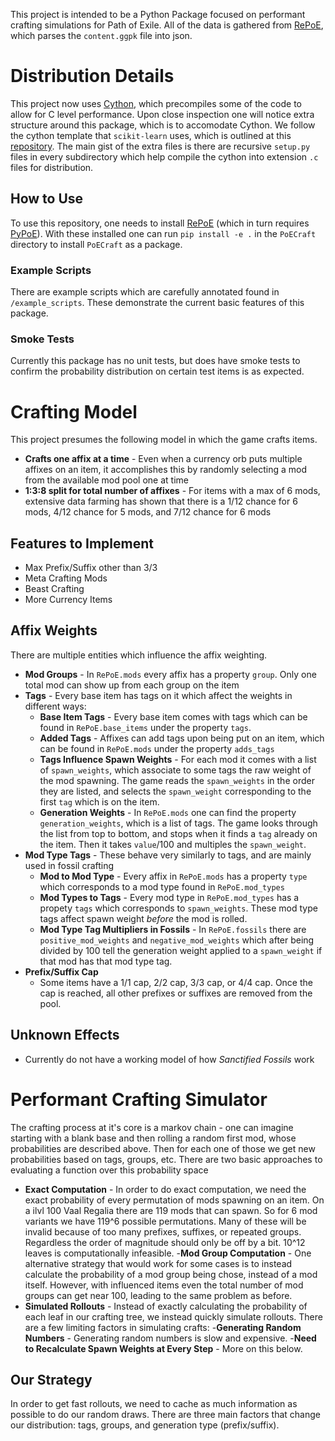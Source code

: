 This project is intended to be a Python Package focused on performant crafting simulations for Path of Exile. All of the data is gathered from [RePoE](https://github.com/brather1ng/RePoE), which parses the `content.ggpk` file into json. 

# Distribution Details

This project now uses [Cython](https://cython.org/), which precompiles some of the code to allow for C level performance. 
Upon close inspection one will notice extra structure around this package, which is to accomodate Cython. 
We follow the cython template that `scikit-learn` uses, which is outlined at this [repository](https://github.com/jakevdp/cython_template).
The main gist of the extra files is there are recursive `setup.py` files in every subdirectory which help compile the cython into extension `.c` files for distribution.

## How to Use

To use this repository, one needs to install [RePoE](https://github.com/brather1ng/RePoE) (which in turn requires [PyPoE](https://github.com/OmegaK2/PyPoE)).
With these installed one can run `pip install -e .` in the `PoECraft` directory to install `PoECraft` as a package.

### Example Scripts

There are example scripts which are carefully annotated found in `/example_scripts`. These demonstrate the current basic features of this package.

### Smoke Tests

Currently this package has no unit tests, but does have smoke tests to confirm the probability distribution on certain test items is as expected.

# Crafting Model

This project presumes the following model in which the game crafts items.
- **Crafts one affix at a time** - Even when a currency orb puts multiple affixes on an item, it accomplishes this by randomly selecting a mod from the available mod pool one at time
- **1:3:8 split for total number of affixes** - For items with a max of 6 mods, extensive data farming has shown that there is a 1/12 chance for 6 mods, 4/12 chance for 5 mods, and 7/12 chance for 6 mods

## Features to Implement

- Max Prefix/Suffix other than 3/3
- Meta Crafting Mods
- Beast Crafting
- More Currency Items

## Affix Weights
There are multiple entities which influence the affix weighting.
- **Mod Groups** - In `RePoE.mods` every affix has a property `group`. Only one total mod can show up from each group on the item
- **Tags** - Every base item has tags on it which affect the weights in different ways:
    - **Base Item Tags** - Every base item comes with tags which can be found in `RePoE.base_items` under the property `tags`. 
    - **Added Tags** - Affixes can add tags upon being put on an item, which can be found in `RePoE.mods` under the property `adds_tags`
    - **Tags Influence Spawn Weights** - For each mod it comes with a list of `spawn_weights`, which associate to some tags the raw weight of the mod spawning. The game reads the `spawn_weights` in the order they are listed, and selects the `spawn_weight` corresponding to the first `tag` which is on the item.
    - **Generation Weights** - In `RePoE.mods` one can find the property `generation_weights`, which is a list of tags. The game looks through the list from top to bottom, and stops when it finds a `tag` already on the item. Then it takes `value`/100 and multiples the `spawn_weight`.
- **Mod Type Tags** - These behave very similarly to tags, and are mainly used in fossil crafting
    - **Mod to Mod Type** - Every affix in `RePoE.mods` has a property `type` which corresponds to a mod type found in `RePoE.mod_types`
    - **Mod Types to Tags** - Every mod type in `RePoE.mod_types` has a propety `tags` which corresponds to `spawn_weights`. These mod type tags affect spawn weight *before* the mod is rolled. 
    - **Mod Type Tag Multipliers in Fossils** - In `RePoE.fossils` there are `positive_mod_weights` and `negative_mod_weights` which after being divided by 100 tell the generation weight applied to a `spawn_weight` if that mod has that mod type tag.
- **Prefix/Suffix Cap**
    - Some items have a 1/1 cap, 2/2 cap, 3/3 cap, or 4/4 cap. Once the cap is reached, all other prefixes or suffixes are removed from the pool.
## Unknown Effects
- Currently do not have a working model of how *Sanctified Fossils* work


# Performant Crafting Simulator
The crafting process at it's core is a markov chain - one can imagine starting with a blank base and then rolling a random first mod, whose probabilities are described above. Then for each one of those we get new probabilities based on tags, groups, etc. There are two basic approaches to evaluating a function over this probability space
- **Exact Computation** - In order to do exact computation, we need the exact probability of every permutation of mods spawning on an item. On a ilvl 100 Vaal Regalia there are 119 mods that can spawn. So for 6 mod variants we have 119^6 possible permutations. Many of these will be invalid because of too many prefixes, suffixes, or repeated groups. Regardless the order of magnitude should only be off by a bit. 10^12 leaves is computationally infeasible.
    -**Mod Group Computation** - One alternative strategy that would work for some cases is to instead calculate the probability of a mod group being chose, instead of a mod itself. However, with influenced items even the total number of mod groups can get near 100, leading to the same problem as before.
- **Simulated Rollouts** - Instead of exactly calculating the probability of each leaf in our crafting tree, we instead quickly simulate rollouts. There are a few limiting factors in simulating crafts:
    -**Generating Random Numbers** - Generating random numbers is slow and expensive.
    -**Need to Recalculate Spawn Weights at Every Step** - More on this below.

## Our Strategy
In order to get fast rollouts, we need to cache as much information as possible to do our random draws. There are three main factors that change our distribution: tags, groups, and generation type (prefix/suffix).   



